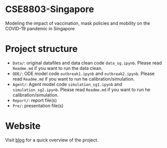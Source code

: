 # CSE8803-Singapore
Modeling the impact of vaccination, mask policies and mobility on the COVID-19 pandemic in Singapore

# Project structure

- `Data/`: original datafiles and data clean code `data_sg.ipynb`. Please read `Readme.md` if you want to run the data clean.
- `ODE/`: ODE model code `outbreak1.ipynb` and `outbreak2.ipynb`. Please read `Readme.md` if you want to run he calibration/simulation.
- `Agent/`: Agent model code `simulation_sg1.ipynb` and `simulation_sg2.ipynb`. Please read `Readme.md` if you want to run he calibration/simulation.
- `Report/`: report file(s)
- `Pre/`: presentation file(s)

# Website

Visit [blog](https://zsliu98.github.io/2021/12/01/CSE8803/) for a quick overview of the project.

